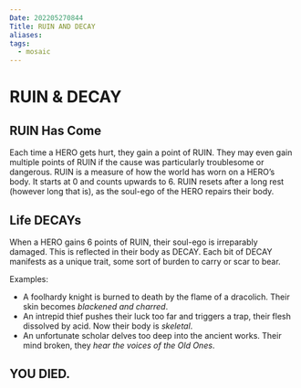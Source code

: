 ```yaml
---
Date: 202205270844
Title: RUIN AND DECAY
aliases: 
tags:
  - mosaic
---
```

# RUIN & DECAY
## RUIN Has Come
Each time a HERO gets hurt, they gain a point of RUIN. They may even gain multiple points of RUIN if the cause was particularly troublesome or dangerous. RUIN is a measure of how the world has worn on a HERO’s body. It starts at 0 and counts upwards to 6. RUIN resets after a long rest (however long that is), as the soul-ego of the HERO repairs their body.

## Life DECAYs
When a HERO gains 6 points of RUIN, their soul-ego is irreparably damaged. This is reflected in their body as DECAY. Each bit of DECAY manifests as a unique trait, some sort of burden to carry or scar to bear.

Examples:
- A foolhardy knight is burned to death by the flame of a dracolich. Their skin becomes _blackened and charred_.
- An intrepid thief pushes their luck too far and triggers a trap, their flesh dissolved by acid. Now their body is _skeletal_.
- An unfortunate scholar delves too deep into the ancient works. Their mind broken, they _hear the voices of the Old Ones_.

## YOU DIED.
